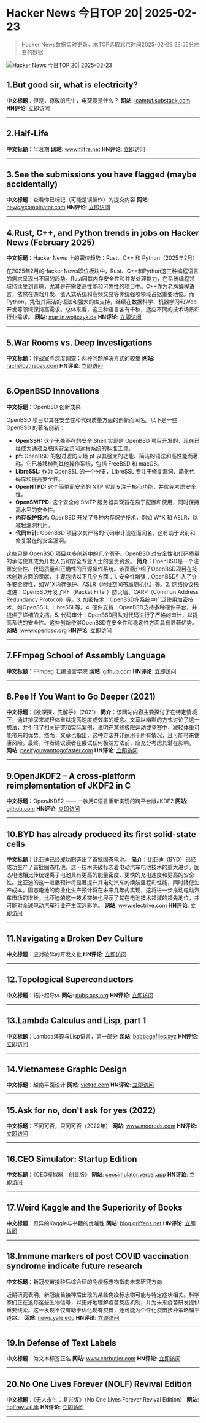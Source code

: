 # Hacker News 今日TOP 20| 2025-02-23

> Hacker News数据实时更新，本TOP选取北京时间2025-02-23 23:55分左右的数据

![Hacker News 今日TOP 20| 2025-02-23](https://img.chuhaix.com/2024/0910_imageFile-1665440404179-628424718_1725901191.png)

## 1.But good sir, what is electricity?
**中文标题**：但是，尊敬的先生，电究竟是什么？
**网站**:  <a href='https://lcamtuf.substack.com/p/but-good-sir-what-is-electricity' target='_blank' rel='nofollow'>lcamtuf.substack.com</a>
**HN评论**:  <a href='https://news.ycombinator.com/item?id=43148438&utm_source=www.chuhaix.com' target='_blank' rel='nofollow'>立即访问</a>

---

## 2.Half-Life
**中文标题**：半衰期
**网站**:  <a href='https://www.filfre.net/2024/12/half-life/' target='_blank' rel='nofollow'>www.filfre.net</a>
**HN评论**:  <a href='https://news.ycombinator.com/item?id=43147698&utm_source=www.chuhaix.com' target='_blank' rel='nofollow'>立即访问</a>

---

## 3.See the submissions you have flagged (maybe accidentally)
**中文标题**：查看你已标记（可能是误操作）的提交内容
**网站**:  <a href='https://news.ycombinator.com/flagged' target='_blank' rel='nofollow'>news.ycombinator.com</a>
**HN评论**:  <a href='https://news.ycombinator.com/item?id=43149186&utm_source=www.chuhaix.com' target='_blank' rel='nofollow'>立即访问</a>

---

## 4.Rust, C++, and Python trends in jobs on Hacker News (February 2025)
**中文标题**：Hacker News 上的职位趋势：Rust、C++ 和 Python（2025年2月）

在2025年2月的Hacker News职位板块中，Rust、C++和Python这三种编程语言的需求呈现出不同的趋势。Rust因其内存安全性和并发处理能力，在系统编程领域持续受到青睐，尤其是在需要高性能和可靠性的项目中。C++作为老牌编程语言，依然在游戏开发、嵌入式系统和高频交易等传统强项领域占据重要地位。而Python，凭借其简洁的语法和强大的库支持，继续在数据科学、机器学习和Web开发等领域保持高需求。总体来看，这三种语言各有千秋，适应不同的技术场景和行业需求。
**网站**:  <a href='https://martin.wojtczyk.de/2025/02/20/rust-c-and-python-trends-in-jobs-on-hacker-news-february-2025/' target='_blank' rel='nofollow'>martin.wojtczyk.de</a>
**HN评论**:  <a href='https://news.ycombinator.com/item?id=43111615&utm_source=www.chuhaix.com' target='_blank' rel='nofollow'>立即访问</a>

---

## 5.War Rooms vs. Deep Investigations
**中文标题**：作战室与深度调查：两种问题解决方式的较量
**网站**:  <a href='https://rachelbythebay.com/w/2025/02/22/war/' target='_blank' rel='nofollow'>rachelbythebay.com</a>
**HN评论**:  <a href='https://news.ycombinator.com/item?id=43148683&utm_source=www.chuhaix.com' target='_blank' rel='nofollow'>立即访问</a>

---

## 6.OpenBSD Innovations
**中文标题**：OpenBSD 创新成果

OpenBSD 项目以其在安全性和代码质量方面的创新而闻名。以下是一些 OpenBSD 的著名创新：

* **OpenSSH:** 这个无处不在的安全 Shell 实现是 OpenBSD 项目开发的，现在已经成为通过互联网安全访问远程系统的标准工具。
* **pf:** OpenBSD 的包过滤防火墙 pf 以其强大的功能、简洁的语法和高性能而著称。它已被移植到其他操作系统，包括 FreeBSD 和 macOS。
* **LibreSSL:** 作为 OpenSSL 的一个分支，LibreSSL 专注于修复漏洞、简化代码库和提高安全性。
* **OpenNTPD:** 这个简单而安全的 NTP 实现专注于核心功能，并优先考虑安全性。
* **OpenSMTPD:** 这个安全的 SMTP 服务器实现旨在易于配置和使用，同时保持高水平的安全性。
* **内存保护技术:** OpenBSD 开发了多种内存保护技术，例如 W^X 和 ASLR，以减轻漏洞利用。
* **代码审计:** OpenBSD 项目以其严格的代码审计流程而闻名，这有助于识别和修复潜在的安全漏洞。

这些只是 OpenBSD 项目众多创新中的几个例子。OpenBSD 对安全性和代码质量的承诺使其成为开发人员和安全专业人士的宝贵资源。
**简介**：OpenBSD是一个注重安全性、代码质量和正确性的开源操作系统。该页面介绍了OpenBSD项目在技术创新方面的贡献，主要包括以下几个方面：1. 安全性增强：OpenBSD引入了许多安全特性，如W^X内存保护、ASLR（地址空间布局随机化）等。2. 网络协议栈改进：OpenBSD开发了PF（Packet Filter）防火墙、CARP（Common Address Redundancy Protocol）等。3. 加密技术：OpenBSD在系统中广泛使用加密技术，如OpenSSH、LibreSSL等。4. 硬件支持：OpenBSD支持多种硬件平台，并提供了详细的文档。5. 代码审计：OpenBSD团队对代码进行了严格的审计，以提高系统的安全性。这些创新使得OpenBSD在安全性和稳定性方面具有显著优势。
**网站**:  <a href='https://www.openbsd.org/innovations.html' target='_blank' rel='nofollow'>www.openbsd.org</a>
**HN评论**:  <a href='https://news.ycombinator.com/item?id=43143777&utm_source=www.chuhaix.com' target='_blank' rel='nofollow'>立即访问</a>

---

## 7.FFmpeg School of Assembly Language
**中文标题**：FFmpeg 汇编语言学院
**网站**:  <a href='https://github.com/FFmpeg/asm-lessons/blob/main/lesson_01/index.md' target='_blank' rel='nofollow'>github.com</a>
**HN评论**:  <a href='https://news.ycombinator.com/item?id=43140614&utm_source=www.chuhaix.com' target='_blank' rel='nofollow'>立即访问</a>

---

## 8.Pee If You Want to Go Deeper (2021)
**中文标题**：《欲深探，先解手》（2021）
**简介**：该网站内容主要探讨了在特定情境下，通过排尿来减轻体重以提高速度或效率的概念。文章以幽默的方式讨论了这一想法，并引用了相关研究和实际案例，说明在某些极限运动或竞赛中，减轻体重可能带来的优势。然而，文章也指出，这种方法并非适用于所有情况，且可能带来健康风险。最终，作者建议读者在尝试任何极端方法前，应充分考虑其潜在影响。
**网站**:  <a href='https://peeifyouwanttogofaster.com/2021/05/24/pee-if-you-want-to-go-deeper/' target='_blank' rel='nofollow'>peeifyouwanttogofaster.com</a>
**HN评论**:  <a href='https://news.ycombinator.com/item?id=43149648&utm_source=www.chuhaix.com' target='_blank' rel='nofollow'>立即访问</a>

---

## 9.OpenJKDF2 – A cross-platform reimplementation of JKDF2 in C
**中文标题**：OpenJKDF2 —— 一款用C语言重新实现的跨平台版JKDF2
**网站**:  <a href='https://github.com/shinyquagsire23/OpenJKDF2' target='_blank' rel='nofollow'>github.com</a>
**HN评论**:  <a href='https://news.ycombinator.com/item?id=43148664&utm_source=www.chuhaix.com' target='_blank' rel='nofollow'>立即访问</a>

---

## 10.BYD has already produced its first solid-state cells
**中文标题**：比亚迪已经成功制造出了首批固态电池。
**简介**：比亚迪（BYD）已经成功生产了首批固态电池，这一技术突破标志着电动汽车电池技术的重大进步。固态电池相比传统锂离子电池具有更高的能量密度、更快的充电速度和更高的安全性。比亚迪的这一进展预计将显著提升其电动汽车的续航里程和性能，同时降低生产成本。固态电池的商业化生产预计将在未来几年内实现，这将进一步推动电动汽车市场的增长。比亚迪的这一技术突破也展示了其在电池技术领域的领先地位，并可能对全球电动汽车行业产生深远影响。
**网站**:  <a href='https://www.electrive.com/2025/02/17/byd-has-already-produced-its-first-solid-state-cells/' target='_blank' rel='nofollow'>www.electrive.com</a>
**HN评论**:  <a href='https://news.ycombinator.com/item?id=43148697&utm_source=www.chuhaix.com' target='_blank' rel='nofollow'>立即访问</a>

---

## 11.Navigating a Broken Dev Culture
**中文标题**：应对破碎的开发文化
**HN评论**:  <a href='https://news.ycombinator.com/item?id=43149437&utm_source=www.chuhaix.com' target='_blank' rel='nofollow'>立即访问</a>

---

## 12.Topological Superconductors
**中文标题**：拓扑超导体
**网站**:  <a href='https://pubs.acs.org/doi/10.1021/acs.chemmater.3c00713' target='_blank' rel='nofollow'>pubs.acs.org</a>
**HN评论**:  <a href='https://news.ycombinator.com/item?id=43105916&utm_source=www.chuhaix.com' target='_blank' rel='nofollow'>立即访问</a>

---

## 13.Lambda Calculus and Lisp, part 1
**中文标题**：Lambda演算与Lisp语言，第一部分
**网站**:  <a href='https://babbagefiles.xyz/lambda-calculus-and-lisp-01/' target='_blank' rel='nofollow'>babbagefiles.xyz</a>
**HN评论**:  <a href='https://news.ycombinator.com/item?id=43148032&utm_source=www.chuhaix.com' target='_blank' rel='nofollow'>立即访问</a>

---

## 14.Vietnamese Graphic Design
**中文标题**：越南平面设计
**网站**:  <a href='https://vietgd.com/' target='_blank' rel='nofollow'>vietgd.com</a>
**HN评论**:  <a href='https://news.ycombinator.com/item?id=43149266&utm_source=www.chuhaix.com' target='_blank' rel='nofollow'>立即访问</a>

---

## 15.Ask for no, don't ask for yes (2022)
**中文标题**：不问可否，只问可否（2022年）
**网站**:  <a href='https://www.mooreds.com/wordpress/archives/3518' target='_blank' rel='nofollow'>www.mooreds.com</a>
**HN评论**:  <a href='https://news.ycombinator.com/item?id=43144611&utm_source=www.chuhaix.com' target='_blank' rel='nofollow'>立即访问</a>

---

## 16.CEO Simulator: Startup Edition
**中文标题**：《CEO模拟器：创业版》
**网站**:  <a href='https://ceosimulator.vercel.app/' target='_blank' rel='nofollow'>ceosimulator.vercel.app</a>
**HN评论**:  <a href='https://news.ycombinator.com/item?id=43102414&utm_source=www.chuhaix.com' target='_blank' rel='nofollow'>立即访问</a>

---

## 17.Weird Kaggle and the Superiority of Books
**中文标题**：奇异的Kaggle与书籍的优越性
**网站**:  <a href='https://blog.griffens.net/blog/weird-kaggle-books-reflections/' target='_blank' rel='nofollow'>blog.griffens.net</a>
**HN评论**:  <a href='https://news.ycombinator.com/item?id=43102247&utm_source=www.chuhaix.com' target='_blank' rel='nofollow'>立即访问</a>

---

## 18.Immune markers of post COVID vaccination syndrome indicate future research
**中文标题**：新冠疫苗接种后综合征的免疫标志物指向未来研究方向

近期研究表明，新冠疫苗接种后出现的某些免疫标志物可能与特定症状相关。科学家们正在追踪这些生物信号，以更好地理解疫苗反应机制，并为未来疫苗研发提供重要线索。这一发现不仅有助于优化现有疫苗，还可能为个性化疫苗接种策略铺平道路。
**网站**:  <a href='https://news.yale.edu/2025/02/19/immune-markers-post-vaccination-syndrome-indicate-future-research-directions' target='_blank' rel='nofollow'>news.yale.edu</a>
**HN评论**:  <a href='https://news.ycombinator.com/item?id=43149591&utm_source=www.chuhaix.com' target='_blank' rel='nofollow'>立即访问</a>

---

## 19.In Defense of Text Labels
**中文标题**：为文本标签正名
**网站**:  <a href='https://www.chrbutler.com/in-defense-of-text-labels' target='_blank' rel='nofollow'>www.chrbutler.com</a>
**HN评论**:  <a href='https://news.ycombinator.com/item?id=43142989&utm_source=www.chuhaix.com' target='_blank' rel='nofollow'>立即访问</a>

---

## 20.No One Lives Forever (NOLF) Revival Edition
**中文标题**：《无人永生：复兴版》（No One Lives Forever Revival Edition）
**网站**:  <a href='http://nolfrevival.tk/' target='_blank' rel='nofollow'>nolfrevival.tk</a>
**HN评论**:  <a href='https://news.ycombinator.com/item?id=43146581&utm_source=www.chuhaix.com' target='_blank' rel='nofollow'>立即访问</a>

---

